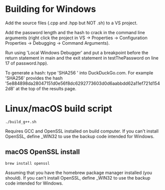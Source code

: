 # Building for Windows

Add the source files (.cpp and .hpp but NOT .sh) to a VS project.

Add the password length and the hash to crack in the command line arguments (right click the project in VS -> Properties -> Configuration Properties -> Debugging -> Command Arguments).

Run using 'Local Windows Debugger' and put a breakpoint before the return statement in main and the exit statement in testThePassword on line 17 of password.hpp).

To generate a hash: type 'SHA256 <string>' into DuckDuckGo.com. For example 'SHA256' provides the hash '5e884898da28047151d0e56f8dc6292773603d0d6aabbdd62a11ef721d1542d8' at the top of the results page.

# Linux/macOS build script

```./build_g++.sh```

Requires GCC and OpenSSL installed on build computer. If you can't install OpenSSL, define _WIN32 to use the backup code intended for Windows.

## macOS OpenSSL install

```brew install openssl```

Assuming that you have the homebrew package manager installed (you should). If you can't install OpenSSL, define _WIN32 to use the backup code intended for Windows.


